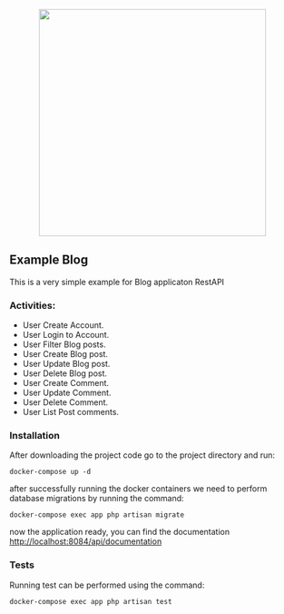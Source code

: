 <p align="center"><a href="https://laravel.com" target="_blank"><img src="https://raw.githubusercontent.com/laravel/art/master/logo-lockup/5%20SVG/2%20CMYK/1%20Full%20Color/laravel-logolockup-cmyk-red.svg" width="400"></a></p>

## Example Blog

This is a very simple example for Blog applicaton RestAPI

### Activities:
 - User Create Account.
 - User Login to Account.
 - User Filter Blog posts.
- User Create Blog post.
- User Update Blog post.
- User Delete Blog post.
- User Create Comment.
- User Update Comment.
- User Delete Comment.
- User List Post comments.

### Installation
After downloading the project code go to the project directory and run:  

```
docker-compose up -d
```
after successfully running the docker containers we need to perform database migrations by running the command:
```
docker-compose exec app php artisan migrate
```
now the application ready, you can find the documentation [http://localhost:8084/api/documentation](http://localhost:8084/api/documentation)

### Tests
Running test can be performed using the command: 
```
docker-compose exec app php artisan test
```
